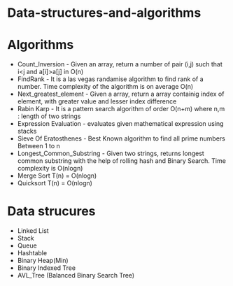 # Data-structures-and-algorithms


# Algorithms
* Count_Inversion - Given an array, return a number of pair (i,j) such that i<j and a[i]>a[j] in O(n)
* FindRank - It is a las vegas randamise algorithm to find rank of a number. Time complexity of the algorithm is on
              average O(n) 
* Next_greatest_element - Given a array, return a array containig index of element, with greater value and lesser index difference
* Rabin Karp - It is a pattern search algorithm of order O(n+m) where n,m : length of two strings
* Expression Evaluation - evaluates given mathematical expression using stacks
* Sieve Of Eratosthenes - Best Known algorithm to find all prime numbers Between 1 to n 
* Longest_Common_Substring - Given two strings, returns longest common substring with the help of rolling hash and Binary Search. Time complexity is O(nlogn)
* Merge Sort T(n) = O(nlogn)
* Quicksort  T(n) = O(nlogn)



# Data strucures
* Linked List
* Stack
* Queue
* Hashtable
* Binary Heap(Min)
* Binary Indexed Tree
* AVL_Tree (Balanced Binary Search Tree)
